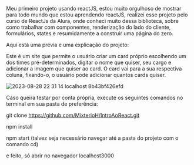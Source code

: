 Meu primeiro projeto usando reactJS, estou muito orgulhoso de mostrar para todo mundo que estou aprendendo reactJS, realizei esse projeto pelo curso de ReactJs da Alura, onde conheci muito dessa biblioteca, sobre como trabalhar com componentes, renderização do lado do cliente, formulários, states e resumidamente a construir uma página do zero.

Aqui está uma prévia e uma explicação do projeto:

Este é um site que permite o usuário criar um card próprio escolhendo um dos times pré-determinados, digitar o nome que quiser, seu cargo e adicionar a imagem que quiser ao card. O card vai para a sua respectiva coluna, fixando-o, o usuário pode adicionar quantos cards quiser.

![2023-08-28 22 31 14 localhost 8b43bf426efd](https://github.com/MixterioH/IntroAoReact/assets/37636267/937e3f41-8b56-4a5c-9f2e-028ef7a944ba)

Caso queira testar por conta própria, execute os seguintes comandos no terminal em sua pasta de preferência:

git clone https://github.com/MixterioH/IntroAoReact.git

npm install

npm start (talvez seja necessário navegar até a pasta do projeto com o comando cd)

e feito, só abrir no navegador localhost3000
